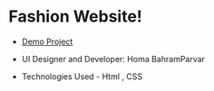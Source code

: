 # Fashion Website!

- [Demo Project](https://humayb.github.io/Fashion-Website/)

- UI Designer and Developer: Homa BahramParvar
- Technologies Used - Html , CSS


